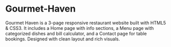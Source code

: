 # Gourmet-Haven
Gourmet Haven is a 3-page responsive restaurant website built with HTML5 &amp; CSS3. It includes a Home page with info sections, a Menu page with categorized dishes and bill calculator, and a Contact page for table bookings. Designed with clean layout and rich visuals.
